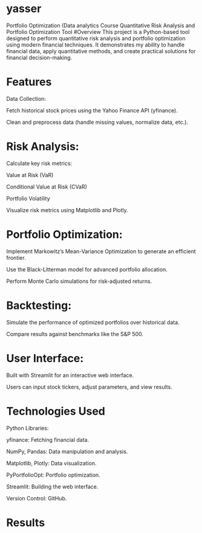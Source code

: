 # yasser
Portfolio Optimization (Data analytics Course
Quantitative Risk Analysis and Portfolio Optimization Tool
#Overview
This project is a Python-based tool designed to perform quantitative risk analysis and portfolio optimization using modern financial techniques. It demonstrates my ability to handle financial data, apply quantitative methods, and create practical solutions for financial decision-making.

# Features
Data Collection:

Fetch historical stock prices using the Yahoo Finance API (yfinance).

Clean and preprocess data (handle missing values, normalize data, etc.).

# Risk Analysis:

Calculate key risk metrics:

Value at Risk (VaR)

Conditional Value at Risk (CVaR)

Portfolio Volatility

Visualize risk metrics using Matplotlib and Plotly.

# Portfolio Optimization:

Implement Markowitz’s Mean-Variance Optimization to generate an efficient frontier.

Use the Black-Litterman model for advanced portfolio allocation.

Perform Monte Carlo simulations for risk-adjusted returns.

# Backtesting:

Simulate the performance of optimized portfolios over historical data.

Compare results against benchmarks like the S&P 500.

# User Interface:

Built with Streamlit for an interactive web interface.

Users can input stock tickers, adjust parameters, and view results.

# Technologies Used
Python Libraries:

yfinance: Fetching financial data.

NumPy, Pandas: Data manipulation and analysis.

Matplotlib, Plotly: Data visualization.

PyPortfolioOpt: Portfolio optimization.

Streamlit: Building the web interface.

Version Control: GitHub.

# Results 
